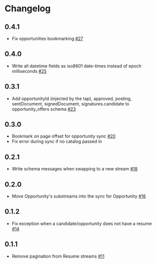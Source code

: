 # Changelog

## 0.4.1
 * Fix opportunities bookmarking [#27](https://github.com/singer-io/tap-lever/pull/27)

## 0.4.0
 * Write all datetime fields as iso8601 date-times instead of epoch milliseconds [#25](https://github.com/singer-io/tap-lever/pull/25)

## 0.3.1
 * Add opportunityId (injected by the tap), approved, posting, sentDocument, signedDocument, signatures.candidate
 to opportunity_offers schema [#23](https://github.com/singer-io/tap-lever/pull/23)

## 0.3.0
 * Bookmark on page offset for opportunity sync [#20](https://github.com/singer-io/tap-lever/pull/20)
 * Fix error during sync if no catalog passed in

## 0.2.1
 * Write schema messages when swapping to a new stream [#18](https://github.com/singer-io/tap-lever/pull/18)

## 0.2.0
 * Move Opportunity's substreams into the sync for Opportunity [#16](https://github.com/singer-io/tap-lever/pull/16)

## 0.1.2
 * Fix exception when a candidate/opportunity does not have a resume [#14](https://github.com/singer-io/tap-lever/pull/14)

## 0.1.1
 * Remove pagination from Resume streams [#11](https://github.com/singer-io/tap-lever/pull/11)
